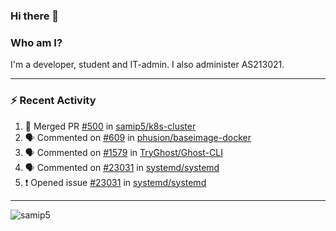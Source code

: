 ### Hi there 👋

### Who am I?
I'm a developer, student and IT-admin. I also administer AS213021.

---
### :zap: Recent Activity
<!--START_SECTION:activity-->
1. 🎉 Merged PR [#500](https://github.com/samip5/k8s-cluster/pull/500) in [samip5/k8s-cluster](https://github.com/samip5/k8s-cluster)
2. 🗣 Commented on [#609](https://github.com/phusion/baseimage-docker/issues/609) in [phusion/baseimage-docker](https://github.com/phusion/baseimage-docker)
3. 🗣 Commented on [#1579](https://github.com/TryGhost/Ghost-CLI/issues/1579) in [TryGhost/Ghost-CLI](https://github.com/TryGhost/Ghost-CLI)
4. 🗣 Commented on [#23031](https://github.com/systemd/systemd/issues/23031) in [systemd/systemd](https://github.com/systemd/systemd)
5. ❗️ Opened issue [#23031](https://github.com/systemd/systemd/issues/23031) in [systemd/systemd](https://github.com/systemd/systemd)
<!--END_SECTION:activity-->
---

<img align="center" src="https://github-readme-stats.vercel.app/api?username=samip5&show_icons=true" alt="samip5" />
